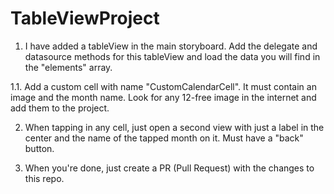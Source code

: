 # TableViewProject

1. I have added a tableView in the main storyboard. Add the delegate and datasource methods for this tableView and load the data you will find in the "elements" array.

1.1. Add a custom cell with name "CustomCalendarCell". It must contain an image and the month name. Look for any 12-free image in the internet and add them to the project.

2. When tapping in any cell, just open a second view with just a label in the center and the name of the tapped month on it. Must have a "back" button.

3. When you're done, just create a PR (Pull Request) with the changes to this repo.
